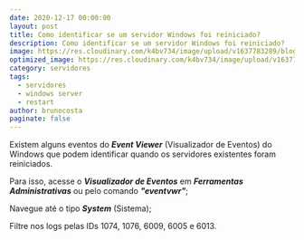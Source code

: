 ```yaml
---
date: 2020-12-17 00:00:00
layout: post
title: Como identificar se um servidor Windows foi reiniciado?
description: Como identificar se um servidor Windows foi reiniciado?
image: https://res.cloudinary.com/k4bv734/image/upload/v1637783289/blog/windows-reiniciando_jimbqc.jpg
optimized_image: https://res.cloudinary.com/k4bv734/image/upload/v1637783289/blog/windows-reiniciando_optimized_k3g0xr.jpg
category: servidores
tags:
  - servidores
  - windows server
  - restart
author: brunocosta
paginate: false
---
```

Existem alguns eventos do ***Event Viewer*** (Visualizador de Eventos) do Windows que podem identificar quando os servidores existentes foram reiniciados.



Para isso, acesse o ***Visualizador de Eventos*** em ***Ferramentas Administrativas*** ou pelo comando ***"eventvwr"***;


Navegue até o tipo ***System*** (Sistema);


Filtre nos logs pelas IDs 1074, 1076, 6009, 6005 e 6013.